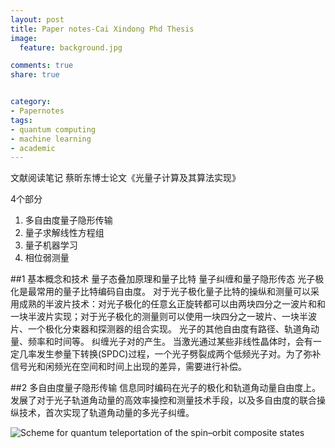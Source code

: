 ```yaml
---
layout: post
title: Paper notes-Cai Xindong Phd Thesis
image:
  feature: background.jpg

comments: true
share: true


category:
- Papernotes
tags:
- quantum computing
- machine learning
- academic
--- 
```


文献阅读笔记 蔡昕东博士论文《光量子计算及其算法实现》

4个部分
1. 多自由度量子隐形传输
2. 量子求解线性方程组
3. 量子机器学习
4. 相位弱测量

##1  基本概念和技术
量子态叠加原理和量子比特
量子纠缠和量子隐形传态
光子极化是最常用的量子比特编码自由度。
对于光子极化量子比特的操纵和测量可以采用成熟的半波片技术：对光子极化的任意幺正旋转都可以由两块四分之一波片和和一块半波片实现；对于光子极化的测量则可以使用一块四分之一玻片、一块半波片、一个极化分束器和探测器的组合实现。
光子的其他自由度有路径、轨道角动量、频率和时间等。
纠缠光子对的产生。
当激光通过某些非线性晶体时，会有一定几率发生参量下转换(SPDC)过程，一个光子劈裂成两个低频光子对。为了弥补信号光和闲频光在空间和时间上出现的差异，需要进行补偿。


##2 多自由度量子隐形传输
信息同时编码在光子的极化和轨道角动量自由度上。发展了对于光子轨道角动量的高效率操控和测量技术手段，以及多自由度的联合操纵技术，首次实现了轨道角动量的多光子纠缠。

![Scheme for quantum teleportation of the spin–orbit composite
states](/images/posts/2015/high_quantum_teleportation.jpg)